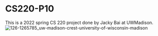 # CS220-P10
This is a 2022 spring CS 220 project done by Jacky Bai at UWMadison. 
![126-1265785_uw-madison-crest-university-of-wisconsin-madison](https://user-images.githubusercontent.com/50542919/163001778-9b2d8c7e-c70b-4930-89d3-d278562ef1ef.jpg)
